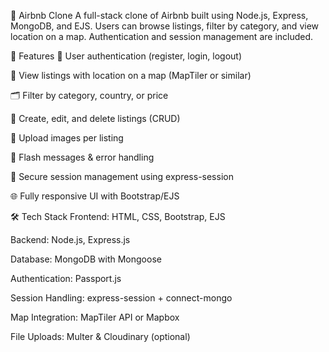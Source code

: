 🏡 Airbnb Clone
A full-stack clone of Airbnb built using Node.js, Express, MongoDB, and EJS. Users can browse listings, filter by category, and view location on a map. Authentication and session management are included.

🚀 Features
🔐 User authentication (register, login, logout)

📍 View listings with location on a map (MapTiler or similar)

🗂 Filter by category, country, or price

🧾 Create, edit, and delete listings (CRUD)

📸 Upload  images per listing

💬 Flash messages & error handling

🧠 Secure session management using express-session

🌐 Fully responsive UI with Bootstrap/EJS

🛠 Tech Stack
Frontend: HTML, CSS, Bootstrap, EJS

Backend: Node.js, Express.js

Database: MongoDB with Mongoose

Authentication: Passport.js

Session Handling: express-session + connect-mongo

Map Integration: MapTiler API or Mapbox

File Uploads: Multer & Cloudinary (optional)


